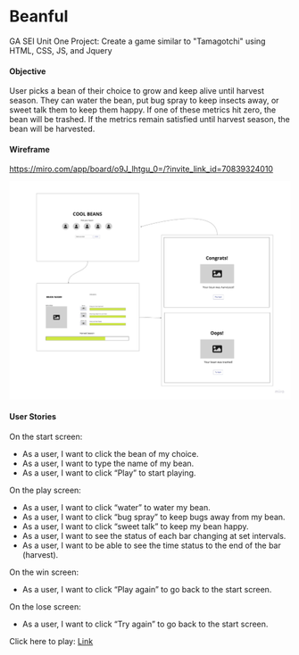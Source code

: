 # Beanful
GA SEI Unit One Project: Create a game similar to "Tamagotchi" using HTML, CSS, JS, and Jquery

#### Objective 
User picks a bean of their choice to grow and keep alive until harvest season. They can water the bean, put bug spray to keep insects away, or sweet talk them to keep them happy. If one of these metrics hit zero, the bean will be trashed. If the metrics remain satisfied until harvest season, the bean will be harvested.  

#### Wireframe
https://miro.com/app/board/o9J_lhtgu_0=/?invite_link_id=70839324010

![Wireframe](beanswireframe.jpg)

#### User Stories 

On the start screen: 

- As a user, I want to click the bean of my choice. 
- As a user, I want to type the name of my bean.
- As a user, I want to click “Play” to start playing.

On the play screen: 

- As a user, I want to click “water” to water my bean.
- As a user, I want to click “bug spray” to keep bugs away from my bean. 
- As a user, I want to click “sweet talk” to keep my bean happy. 
- As a user, I want to see the status of each bar changing at set intervals. 
- As a user, I want to be able to see the time status to the end of the bar (harvest). 

On the win screen: 

- As a user, I want to click “Play again” to go back to the start screen. 

On the lose screen: 

- As a user, I want to click “Try again” to go back to the start screen. 



Click here to play: [Link](https://skim121.github.io-beanful)
